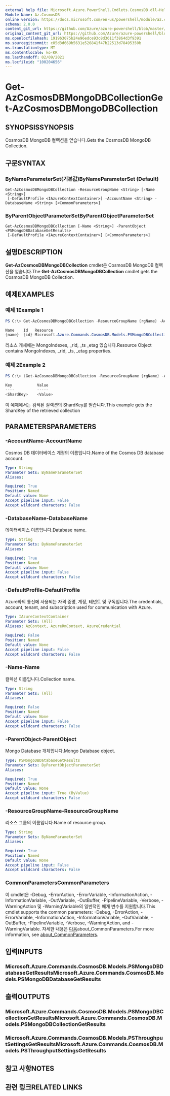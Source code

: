 ```yaml
---
external help file: Microsoft.Azure.PowerShell.Cmdlets.CosmosDB.dll-Help.xml
Module Name: Az.CosmosDB
online version: https://docs.microsoft.com/en-us/powershell/module/az.cosmosdb/get-azcosmosdbmongodbcollection
schema: 2.0.0
content_git_url: https://github.com/Azure/azure-powershell/blob/master/src/CosmosDB/CosmosDB/help/Get-AzCosmosDBMongoDBCollection.md
original_content_git_url: https://github.com/Azure/azure-powershell/blob/master/src/CosmosDB/CosmosDB/help/Get-AzCosmosDBMongoDBCollection.md
ms.openlocfilehash: 1919b3075b24e96edce93c8d3611f3864d3f9391
ms.sourcegitcommit: c05d3d669b5631e526841f47b22513d78495350b
ms.translationtype: MT
ms.contentlocale: ko-KR
ms.lasthandoff: 02/09/2021
ms.locfileid: "100204656"
---
```

# <span data-ttu-id="affef-101">Get-AzCosmosDBMongoDBCollection</span><span class="sxs-lookup"><span data-stu-id="affef-101">Get-AzCosmosDBMongoDBCollection</span></span>

## <span data-ttu-id="affef-102">SYNOPSIS</span><span class="sxs-lookup"><span data-stu-id="affef-102">SYNOPSIS</span></span>
<span data-ttu-id="affef-103">CosmosDB MongoDB 컬렉션을 얻습니다.</span><span class="sxs-lookup"><span data-stu-id="affef-103">Gets the CosmosDB MongoDB Collection.</span></span>

## <span data-ttu-id="affef-104">구문</span><span class="sxs-lookup"><span data-stu-id="affef-104">SYNTAX</span></span>

### <span data-ttu-id="affef-105">ByNameParameterSet(기본값)</span><span class="sxs-lookup"><span data-stu-id="affef-105">ByNameParameterSet (Default)</span></span>
```
Get-AzCosmosDBMongoDBCollection -ResourceGroupName <String> [-Name <String>]
 [-DefaultProfile <IAzureContextContainer>] -AccountName <String> -DatabaseName <String> [<CommonParameters>]
```

### <span data-ttu-id="affef-106">ByParentObjectParameterSet</span><span class="sxs-lookup"><span data-stu-id="affef-106">ByParentObjectParameterSet</span></span>
```
Get-AzCosmosDBMongoDBCollection [-Name <String>] -ParentObject <PSMongoDBDatabaseGetResults>
 [-DefaultProfile <IAzureContextContainer>] [<CommonParameters>]
```

## <span data-ttu-id="affef-107">설명</span><span class="sxs-lookup"><span data-stu-id="affef-107">DESCRIPTION</span></span>
<span data-ttu-id="affef-108">**Get-AzCosmosDBMongoDBCollection** cmdlet은 CosmosDB MongoDB 컬렉션을 얻습니다.</span><span class="sxs-lookup"><span data-stu-id="affef-108">The **Get-AzCosmosDBMongoDBCollection** cmdlet gets the CosmosDB MongoDB Collection.</span></span>

## <span data-ttu-id="affef-109">예제</span><span class="sxs-lookup"><span data-stu-id="affef-109">EXAMPLES</span></span>

### <span data-ttu-id="affef-110">예제 1</span><span class="sxs-lookup"><span data-stu-id="affef-110">Example 1</span></span>
```powershell
PS C:\> Get-AzCosmosDBMongoDBCollection -ResourceGroupName {rgName} -AccountName {accountName} -Database {dbName} -Name {collectionName} 

Name    Id   Resource
{name}  {id} Microsoft.Azure.Commands.CosmosDB.Models.PSMongoDBCollectionGetPropertiesResource
```

<span data-ttu-id="affef-111">리소스 개체에는 MongoIndexes, _rid, _ts _etag 있습니다.</span><span class="sxs-lookup"><span data-stu-id="affef-111">Resource Object contains MongoIndexes, _rid, _ts, _etag properties.</span></span>

### <span data-ttu-id="affef-112">예제 2</span><span class="sxs-lookup"><span data-stu-id="affef-112">Example 2</span></span>
```powershell
PS C:\> (Get-AzCosmosDBMongoDBCollection -ResourceGroupName {rgName} -AccountName {accountName} -Database {dbName} -Name {collectionName}).Resource.ShardKey 

Key           Value
----          ----- 
<ShardKey>    <Value>
```

<span data-ttu-id="affef-113">이 예제에서는 검색된 컬렉션의 ShardKey를 얻습니다.</span><span class="sxs-lookup"><span data-stu-id="affef-113">This example gets the ShardKey of the retrieved collection</span></span>

## <span data-ttu-id="affef-114">PARAMETERS</span><span class="sxs-lookup"><span data-stu-id="affef-114">PARAMETERS</span></span>

### <span data-ttu-id="affef-115">-AccountName</span><span class="sxs-lookup"><span data-stu-id="affef-115">-AccountName</span></span>
<span data-ttu-id="affef-116">Cosmos DB 데이터베이스 계정의 이름입니다.</span><span class="sxs-lookup"><span data-stu-id="affef-116">Name of the Cosmos DB database account.</span></span>

```yaml
Type: String
Parameter Sets: ByNameParameterSet
Aliases:

Required: True
Position: Named
Default value: None
Accept pipeline input: False
Accept wildcard characters: False
```

### <span data-ttu-id="affef-117">-DatabaseName</span><span class="sxs-lookup"><span data-stu-id="affef-117">-DatabaseName</span></span>
<span data-ttu-id="affef-118">데이터베이스 이름입니다.</span><span class="sxs-lookup"><span data-stu-id="affef-118">Database name.</span></span>

```yaml
Type: String
Parameter Sets: ByNameParameterSet
Aliases:

Required: True
Position: Named
Default value: None
Accept pipeline input: False
Accept wildcard characters: False
```

### <span data-ttu-id="affef-119">-DefaultProfile</span><span class="sxs-lookup"><span data-stu-id="affef-119">-DefaultProfile</span></span>
<span data-ttu-id="affef-120">Azure와의 통신에 사용되는 자격 증명, 계정, 테넌트 및 구독입니다.</span><span class="sxs-lookup"><span data-stu-id="affef-120">The credentials, account, tenant, and subscription used for communication with Azure.</span></span>

```yaml
Type: IAzureContextContainer
Parameter Sets: (All)
Aliases: AzContext, AzureRmContext, AzureCredential

Required: False
Position: Named
Default value: None
Accept pipeline input: False
Accept wildcard characters: False
```

### <span data-ttu-id="affef-121">-Name</span><span class="sxs-lookup"><span data-stu-id="affef-121">-Name</span></span>
<span data-ttu-id="affef-122">컬렉션 이름입니다.</span><span class="sxs-lookup"><span data-stu-id="affef-122">Collection name.</span></span>

```yaml
Type: String
Parameter Sets: (All)
Aliases:

Required: False
Position: Named
Default value: None
Accept pipeline input: False
Accept wildcard characters: False
```

### <span data-ttu-id="affef-123">-ParentObject</span><span class="sxs-lookup"><span data-stu-id="affef-123">-ParentObject</span></span>
<span data-ttu-id="affef-124">Mongo Database 개체입니다.</span><span class="sxs-lookup"><span data-stu-id="affef-124">Mongo Database object.</span></span>

```yaml
Type: PSMongoDBDatabaseGetResults
Parameter Sets: ByParentObjectParameterSet
Aliases:

Required: True
Position: Named
Default value: None
Accept pipeline input: True (ByValue)
Accept wildcard characters: False
```

### <span data-ttu-id="affef-125">-ResourceGroupName</span><span class="sxs-lookup"><span data-stu-id="affef-125">-ResourceGroupName</span></span>
<span data-ttu-id="affef-126">리소스 그룹의 이름입니다.</span><span class="sxs-lookup"><span data-stu-id="affef-126">Name of resource group.</span></span>

```yaml
Type: String
Parameter Sets: ByNameParameterSet
Aliases:

Required: True
Position: Named
Default value: None
Accept pipeline input: False
Accept wildcard characters: False
```

### <span data-ttu-id="affef-127">CommonParameters</span><span class="sxs-lookup"><span data-stu-id="affef-127">CommonParameters</span></span>
<span data-ttu-id="affef-128">이 cmdlet은 -Debug, -ErrorAction, -ErrorVariable, -InformationAction, -InformationVariable, -OutVariable, -OutBuffer, -PipelineVariable, -Verbose, -WarningAction 및 -WarningVariable의 일반적인 매개 변수를 지원합니다.</span><span class="sxs-lookup"><span data-stu-id="affef-128">This cmdlet supports the common parameters: -Debug, -ErrorAction, -ErrorVariable, -InformationAction, -InformationVariable, -OutVariable, -OutBuffer, -PipelineVariable, -Verbose, -WarningAction, and -WarningVariable.</span></span> <span data-ttu-id="affef-129">자세한 내용은 [다음](http://go.microsoft.com/fwlink/?LinkID=113216)about_CommonParameters.</span><span class="sxs-lookup"><span data-stu-id="affef-129">For more information, see [about_CommonParameters](http://go.microsoft.com/fwlink/?LinkID=113216).</span></span>

## <span data-ttu-id="affef-130">입력</span><span class="sxs-lookup"><span data-stu-id="affef-130">INPUTS</span></span>

### <span data-ttu-id="affef-131">Microsoft.Azure.Commands.CosmosDB.Models.PSMongoDBDatabaseGetResults</span><span class="sxs-lookup"><span data-stu-id="affef-131">Microsoft.Azure.Commands.CosmosDB.Models.PSMongoDBDatabaseGetResults</span></span>

## <span data-ttu-id="affef-132">출력</span><span class="sxs-lookup"><span data-stu-id="affef-132">OUTPUTS</span></span>

### <span data-ttu-id="affef-133">Microsoft.Azure.Commands.CosmosDB.Models.PSMongoDBCollectionGetResults</span><span class="sxs-lookup"><span data-stu-id="affef-133">Microsoft.Azure.Commands.CosmosDB.Models.PSMongoDBCollectionGetResults</span></span>

### <span data-ttu-id="affef-134">Microsoft.Azure.Commands.CosmosDB.Models.PSThroughputSettingsGetResults</span><span class="sxs-lookup"><span data-stu-id="affef-134">Microsoft.Azure.Commands.CosmosDB.Models.PSThroughputSettingsGetResults</span></span>

## <span data-ttu-id="affef-135">참고 사항</span><span class="sxs-lookup"><span data-stu-id="affef-135">NOTES</span></span>

## <span data-ttu-id="affef-136">관련 링크</span><span class="sxs-lookup"><span data-stu-id="affef-136">RELATED LINKS</span></span>
